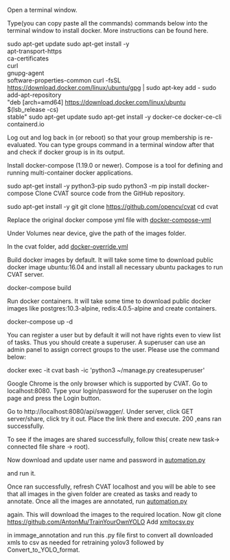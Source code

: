 Open a terminal window.

Type(you can copy paste all the commands) commands below into the terminal window to install docker. More instructions can be found here.



sudo apt-get update
sudo apt-get install -y \
  apt-transport-https \
  ca-certificates \
  curl \
  gnupg-agent \
  software-properties-common
curl -fsSL https://download.docker.com/linux/ubuntu/gpg | sudo apt-key add -
sudo add-apt-repository \
  "deb [arch=amd64] https://download.docker.com/linux/ubuntu \
  $(lsb_release -cs) \
  stable"
sudo apt-get update
sudo apt-get install -y docker-ce docker-ce-cli containerd.io


Log out and log back in (or reboot) so that your group membership is re-evaluated. You can type groups command in a terminal window after that and check if docker group is in its output.


Install docker-compose (1.19.0 or newer). Compose is a tool for defining and running multi-container docker applications.

sudo apt-get install -y python3-pip
sudo python3 -m pip install docker-compose
Clone CVAT source code from the GitHub repository.

sudo apt-get install -y git
git clone https://github.com/opencv/cvat
cd cvat


Replace the original docker compose yml file with <a href="https://github.com/Sreedeepthinukala/CVAT/blob/master/docker-compose.yml">docker-compose-yml</a></p>
Under Volumes near device, give the path of the images folder.

In the cvat folder, add <a href="https://github.com/Sreedeepthinukala/CVAT/blob/master/docker-compose.override.yml">docker-override.yml</a></p> 


Build docker images by default. It will take some time to download public docker image ubuntu:16.04 and install all necessary ubuntu packages to run CVAT server.

docker-compose build

Run docker containers. It will take some time to download public docker images like postgres:10.3-alpine, redis:4.0.5-alpine and create containers.

docker-compose up -d

You can register a user but by default it will not have rights even to view list of tasks. Thus you should create a superuser. A superuser can use an admin panel to assign correct groups to the user. Please use the command below:

docker exec -it cvat bash -ic 'python3 ~/manage.py createsuperuser'

Google Chrome is the only browser which is supported by CVAT. Go to localhost:8080. Type your login/password for the superuser on the login page and press the Login button.

Go to http://localhost:8080/api/swagger/. Under server, click GET server/share, click try it out. Place the link there and execute. 200 ,eans ran successfully.

To see if the images are shared successfully, follow this( create new task-> connected file share -> root).

Now download and update user name and password in <a href="https://github.com/Sreedeepthinukala/CVAT/blob/master/cvat_automation.py">automation.py</a></p>and run it. 

Once ran successfully, refresh CVAT localhost and you will be able to see that all images in the given folder are created as tasks and ready to annotate.
Once all the images are annotated, run <a href="https://github.com/Sreedeepthinukala/CVAT/blob/master/cvat_automation.py">automation.py</a></p> again. This will download the images to the required location.
Now git clone https://github.com/AntonMu/TrainYourOwnYOLO
Add <a href="https://github.com/Sreedeepthinukala/CVAT/blob/master/xml_to_csv.py">xmltocsv.py</a></p> in immage_annotation and run this .py file first to convert all downloaded xmls to csv as needed for retraining yolov3 followed by Convert_to_YOLO_format.





